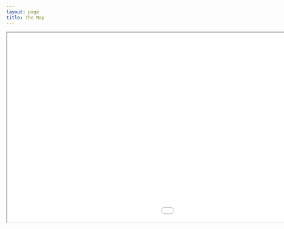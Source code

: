```yaml
---
layout: page
title: The Map
---
```


<iframe src="map/map.html" height="500" width="1500"></iframe>
